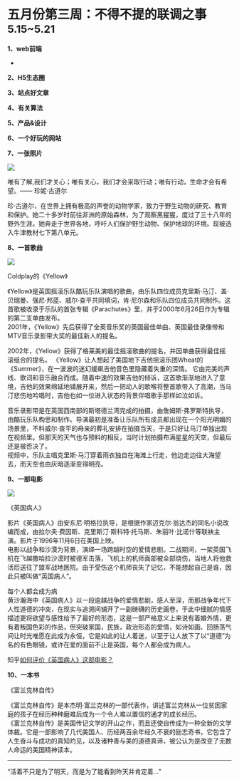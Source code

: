 
# 五月份第三周：不得不提的联调之事  <small>5.15~5.21</small>

__1、web前端__    
    
- []()   
 
__2、H5生态圈__      

 
__3、站点好文章__    


__4、有关算法__     


__5、产品&设计__        


__6、一个好玩的网站__


__7、一张照片__   
 
![](https://github.com/bluezhan/weeky/raw/master/docs/img/53-4.jpg)   

唯有了解,我们才关心；唯有关心，我们才会采取行动；唯有行动，生命才会有希望。—— 珍妮·古道尔  
 
珍·古道尔，在世界上拥有极高的声誉的动物学家，致力于野生动物的研究、教育和保护。她二十多岁时前往非洲的原始森林，为了观察黑猩猩，度过了三十八年的野外生涯。她奔走于世界各地，呼吁人们保护野生动物、保护地球的环境。现被选入牛津教材七下第八单元。  

__8、一首歌曲__  

![](https://github.com/bluezhan/weeky/raw/master/docs/img/53-5.jpg)  

Coldplay的《Yellow》  

《Yellow》是英国摇滚乐队酷玩乐队演唱的歌曲，由乐队四位成员克里斯·马汀、盖·贝瑞曼、强尼·邦蓝、威尔·查平共同填词，肯·尼尔森和乐队四位成员共同制作。这首歌被收录于乐队的首张专辑《Parachutes》里，并于2000年6月26日作为专辑的第二支单曲发布。  
2001年，《Yellow》先后获得了全英音乐奖的英国最佳单曲、英国最佳录像带和MTV音乐录影带大奖的最佳新人的提名。  

2002年，《Yellow》获得了格莱美的最佳摇滚歌曲的提名，并因单曲获得最佳摇滚组合的提名。
《Yellow》让人想起了美国地下吉他摇滚乐团Wheat的《Summer》，在一波波的迷幻缓飙吉他音色里隐藏着失重的深情。 它由完美的声线、歌词和音乐融合而成。随着中速的效果吉他的倾诉，这首歌渐渐地进入了意境，吉他的效果绵延地铺展开来，然后一把动人的歌喉将整首歌带入了高潮，当马汀悲伤地吟唱时，吉他也如一位进入状态的背景伴唱歌手那样如泣如诉。   

音乐录影带是在英国西南部的斯塔德兰湾完成的拍摄，由詹姆斯·弗罗斯特执导，由酷玩乐队构思和制作。导演最初是准备让乐队所有成员都出现在一个阳光明媚的场景里，不料威尔·查平的母亲的葬礼安排在拍摄当天，于是只好让马汀单独出现在视频里。但那天的天气也与预料的相反，当时计划拍摄布满星星的天空，但最后还是被否决了。     
视频中，乐队主唱克里斯·马汀穿着雨衣独自在海滩上行走，他边走边往大海望去，而天空也由灰暗逐渐变得明亮。   

__9、一部电影__   

![](https://github.com/bluezhan/weeky/raw/master/docs/img/53-10.png)  

《英国病人》

影片《英国病人》由安东尼·明格拉执导，是根据作家迈克尔·翁达杰的同名小说改编而成，由拉尔夫·费因斯、克里斯汀·斯科特·托马斯、朱丽叶·比诺什等联袂主演。影片于1996年11月6日在美国上映。  
电影以战争和沙漠为背景，演绎一场跨越时空的爱情悲剧。二战期间，一架英国飞机在飞越撒哈拉沙漠时被德军击落，飞机上的机师面部被全部烧伤，当地人将他救活后送往了盟军战地医院。由于受伤这个机师丧失了记忆，不能想起自己是谁，因此只被叫做“英国病人”。
    
每个人都会成为病   
黄沙瀚海中《英国病人》以一段逾越战争的爱情悲剧，感人至深，而那战争年代下人性道德的冲突，在现实与追溯间铺开了一副磅礴的历史画卷，于此中细腻的情感描述更将欲望与感性给予了最好的形态，这是一部严格意义上来说有着婚外情，更有着叛国色彩的作品，但突破家国，民族，政治形态的爱情，如诗如画、回肠荡气间让时光唯愿在此成为永恒，它是如此的让人着迷，以至于让人放下了以“道德”为名的有色眼镜，或许在爱的面前不止是英国，每个人都会成为病人。   

知乎[如何评价《英国病人》这部电影？](https://www.zhihu.com/question/21949779)  

__10、一本书__ 

《富兰克林自传》 

《富兰克林自传》是本杰明·富兰克林的一部代表作，讲述富兰克林从一位贫困家庭的孩子在经历种种磨难后成为一个令人难以置信的通才的成长经历。  
《富兰克林自传》是美国传记文学的开山之作，而且还使自传成为一种全新的文学体裁。它是一部影响了几代美国人、历经两百余年经久不衰的励志奇书，它包含了人生奋斗与成功的真知灼见，以及诸种善与美的道德真谛，被公认为是改变了无数人命运的美国精神读本。    

-------------------

“活着不只是为了明天，而是为了能看到昨天并肯定着...”

